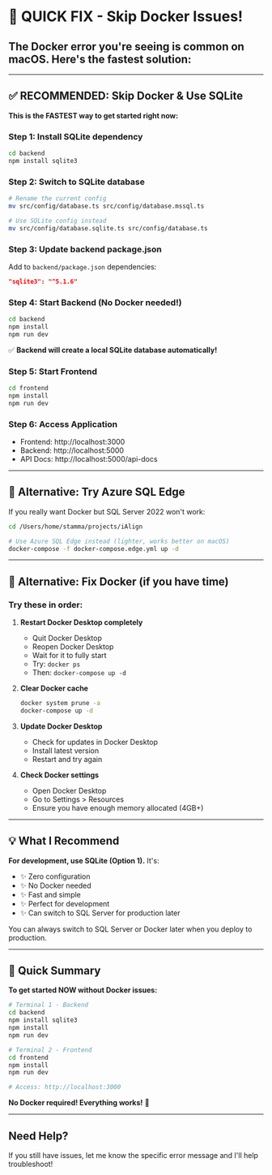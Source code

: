 # 🚀 QUICK FIX - Skip Docker Issues!

## The Docker error you're seeing is common on macOS. Here's the fastest solution:

---

## ✅ RECOMMENDED: Skip Docker & Use SQLite

**This is the FASTEST way to get started right now:**

### Step 1: Install SQLite dependency

```bash
cd backend
npm install sqlite3
```

### Step 2: Switch to SQLite database

```bash
# Rename the current config
mv src/config/database.ts src/config/database.mssql.ts

# Use SQLite config instead
mv src/config/database.sqlite.ts src/config/database.ts
```

### Step 3: Update backend package.json

Add to `backend/package.json` dependencies:
```json
"sqlite3": "^5.1.6"
```

### Step 4: Start Backend (No Docker needed!)

```bash
cd backend
npm install
npm run dev
```

✅ **Backend will create a local SQLite database automatically!**

### Step 5: Start Frontend

```bash
cd frontend
npm install
npm run dev
```

### Step 6: Access Application

- Frontend: http://localhost:3000
- Backend: http://localhost:5000
- API Docs: http://localhost:5000/api-docs

---

## 🎯 Alternative: Try Azure SQL Edge

If you really want Docker but SQL Server 2022 won't work:

```bash
cd /Users/home/stamma/projects/iAlign

# Use Azure SQL Edge instead (lighter, works better on macOS)
docker-compose -f docker-compose.edge.yml up -d
```

---

## 🔧 Alternative: Fix Docker (if you have time)

### Try these in order:

1. **Restart Docker Desktop completely**
   - Quit Docker Desktop
   - Reopen Docker Desktop
   - Wait for it to fully start
   - Try: `docker ps`
   - Then: `docker-compose up -d`

2. **Clear Docker cache**
   ```bash
   docker system prune -a
   docker-compose up -d
   ```

3. **Update Docker Desktop**
   - Check for updates in Docker Desktop
   - Install latest version
   - Restart and try again

4. **Check Docker settings**
   - Open Docker Desktop
   - Go to Settings > Resources
   - Ensure you have enough memory allocated (4GB+)

---

## 💡 What I Recommend

**For development, use SQLite (Option 1).** It's:
- ✨ Zero configuration
- ✨ No Docker needed
- ✨ Fast and simple
- ✨ Perfect for development
- ✨ Can switch to SQL Server for production later

You can always switch to SQL Server or Docker later when you deploy to production.

---

## 🎯 Quick Summary

**To get started NOW without Docker issues:**

```bash
# Terminal 1 - Backend
cd backend
npm install sqlite3
npm install
npm run dev

# Terminal 2 - Frontend
cd frontend
npm install
npm run dev

# Access: http://localhost:3000
```

**No Docker required! Everything works!** 🎉

---

## Need Help?

If you still have issues, let me know the specific error message and I'll help troubleshoot!
